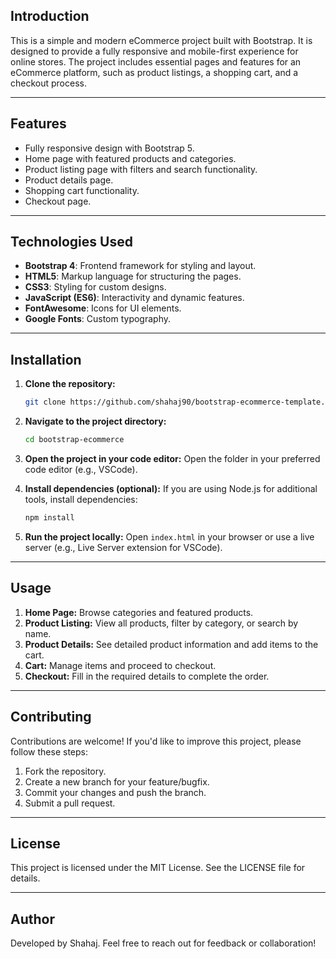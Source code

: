 ## Introduction

This is a simple and modern eCommerce project built with Bootstrap. It is designed to provide a fully responsive and mobile-first experience for online stores. The project includes essential pages and features for an eCommerce platform, such as product listings, a shopping cart, and a checkout process.

---

## Features

- Fully responsive design with Bootstrap 5.
- Home page with featured products and categories.
- Product listing page with filters and search functionality.
- Product details page.
- Shopping cart functionality.
- Checkout page.

---

## Technologies Used

- **Bootstrap 4**: Frontend framework for styling and layout.
- **HTML5**: Markup language for structuring the pages.
- **CSS3**: Styling for custom designs.
- **JavaScript (ES6)**: Interactivity and dynamic features.
- **FontAwesome**: Icons for UI elements.
- **Google Fonts**: Custom typography.

---

## Installation

1. **Clone the repository:**

   ```bash
   git clone https://github.com/shahaj90/bootstrap-ecommerce-template.git
   ```

2. **Navigate to the project directory:**

   ```bash
   cd bootstrap-ecommerce
   ```

3. **Open the project in your code editor:**
   Open the folder in your preferred code editor (e.g., VSCode).

4. **Install dependencies (optional):**
   If you are using Node.js for additional tools, install dependencies:

   ```bash
   npm install
   ```

5. **Run the project locally:**
   Open `index.html` in your browser or use a live server (e.g., Live Server extension for VSCode).

---

## Usage

1. **Home Page:** Browse categories and featured products.
2. **Product Listing:** View all products, filter by category, or search by name.
3. **Product Details:** See detailed product information and add items to the cart.
4. **Cart:** Manage items and proceed to checkout.
5. **Checkout:** Fill in the required details to complete the order.

---

## Contributing

Contributions are welcome! If you'd like to improve this project, please follow these steps:

1. Fork the repository.
2. Create a new branch for your feature/bugfix.
3. Commit your changes and push the branch.
4. Submit a pull request.

---

## License

This project is licensed under the MIT License. See the LICENSE file for details.

---

## Author

Developed by Shahaj. Feel free to reach out for feedback or collaboration!
